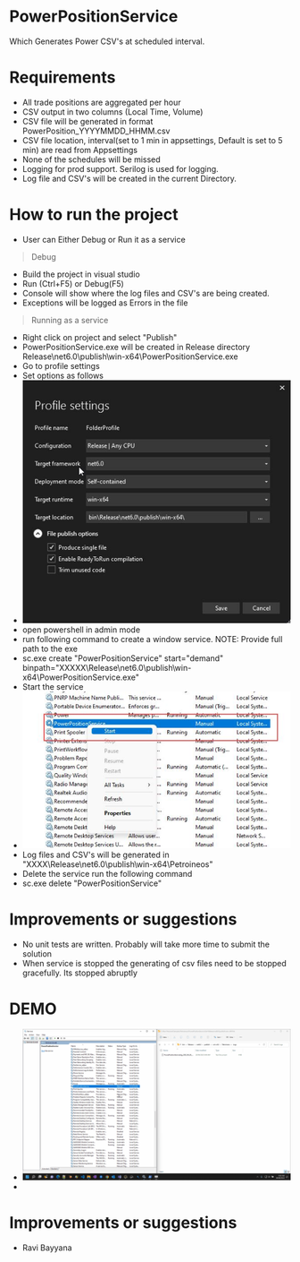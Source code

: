 # PowerPositionService

Which Generates Power CSV's at scheduled interval.

# Requirements

- All trade positions are aggregated per hour
- CSV output in two columns (Local Time, Volume)
- CSV file will be generated in format PowerPosition_YYYYMMDD_HHMM.csv
- CSV file location, interval(set to 1 min in appsettings, Default is set to 5 min) are read from Appsettings
- None of the schedules will be missed
- Logging for prod support. Serilog is used for logging.
- Log file and CSV's will be created in the current Directory. 

# How to run the project

- User can Either Debug or Run it as a service
 >   Debug 
 - Build the project in visual studio
 - Run (Ctrl+F5) or Debug(F5)
 - Console will show where the log files and CSV's are being created.
 - Exceptions will be logged as Errors in the file
 
 > Running as a service
 
 - Right click on project and select "Publish" 
 - PowerPositionService.exe will be created in Release directory Release\net6.0\publish\win-x64\PowerPositionService.exe
 - Go to profile settings
 - Set options as follows
 - ![](ProfileSettings.jpg)
 - open powershell in admin mode
 - run following command to create a window service. NOTE: Provide full path to the exe
 - sc.exe create "PowerPositionService" start="demand" binpath="XXXXX\Release\net6.0\publish\win-x64\PowerPositionService.exe" 
 - Start the service
 - ![](startService.jpg)
 - Log files and CSV's will be generated in "XXXX\Release\net6.0\publish\win-x64\Petroineos" 
 - Delete the service run the following command 
 - sc.exe delete "PowerPositionService"
 
 # Improvements or suggestions
 - No unit tests are written. Probably will take more time to submit the solution
 - When service is stopped the generating of csv files need to be stopped gracefully. Its stopped abruptly 

# DEMO
- ![](PowerService.gif)
-
# Improvements or suggestions
- Ravi Bayyana
